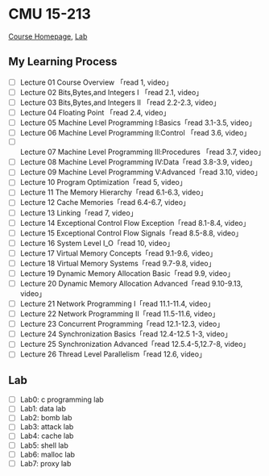 # CMU 15-213
[Course Homepage](https://www.cs.cmu.edu/~213/schedule.html), [Lab](http://csapp.cs.cmu.edu/3e/labs.html)

## My Learning Process

- [ ] Lecture 01 Course Overview 「read 1, video」
- [ ] Lecture 02 Bits,Bytes,and Integers I 「read 2.1, video」
- [ ] Lecture 03 Bits,Bytes,and Integers II 「read 2.2-2.3, video」
- [ ] Lecture 04 Floating Point 「read 2.4, video」
- [ ] Lecture 05 Machine Level Programming I:Basics「read 3.1-3.5, video」
- [ ] Lecture 06 Machine Level Programming ll:Control 「read 3.6, video」
- [ ] Lecture 07 Machine Level Programming Ill:Procedures 「read 3.7, video」
- [ ] Lecture 08 Machine Level Programming IV:Data「read 3.8-3.9, video」
- [ ] Lecture 09 Machine Level Programming V:Advanced「read 3.10, video」
- [ ] Lecture 10 Program Optimization「read 5, video」
- [ ] Lecture 11 The Memory Hierarchy「read 6.1-6.3, video」
- [ ] Lecture 12 Cache Memories「read 6.4-6.7, video」
- [ ] Lecture 13 Linking「read 7, video」
- [ ] Lecture 14 Exceptional Control Flow Exception「read 8.1-8.4, video」
- [ ] Lecture 15 Exceptional Control Flow Signals「read 8.5-8.8, video」
- [ ] Lecture 16 System Level I_O「read 10, video」
- [ ] Lecture 17 Virtual Memory Concepts「read 9.1-9.6, video」
- [ ] Lecture 18 Virtual Memory Systems「read 9.7-9.8, video」
- [ ] Lecture 19 Dynamic Memory Allocation Basic「read 9.9, video」
- [ ] Lecture 20 Dynamic Memory Allocation Advanced「read 9.10-9.13, video」
- [ ] Lecture 21 Network Programming I「read 11.1-11.4, video」
- [ ] Lecture 22 Network Programming II「read 11.5-11.6, video」
- [ ] Lecture 23 Concurrent Programming「read 12.1-12.3, video」
- [ ] Lecture 24 Synchronization Basics「read 12.4-12.5 1-3, video」
- [ ] Lecture 25 Synchronization Advanced「read 12.5.4-5,12.7-8, video」
- [ ] Lecture 26 Thread Level Parallelism「read 12.6, video」

## Lab

- [ ]  Lab0: c programming lab
- [ ]  Lab1: data lab
- [ ]  Lab2: bomb lab
- [ ]  Lab3: attack lab
- [ ]  Lab4: cache lab
- [ ]  Lab5: shell lab
- [ ]  Lab6: malloc lab
- [ ]  Lab7: proxy lab
